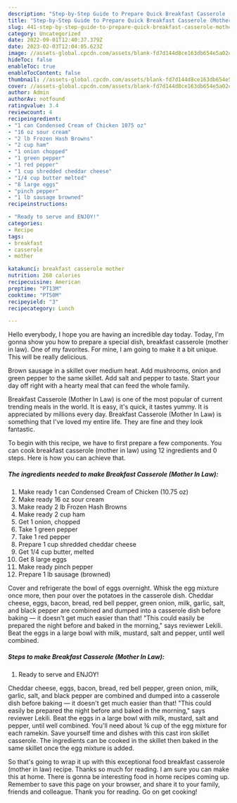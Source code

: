 ```yaml
---
description: "Step-by-Step Guide to Prepare Quick Breakfast Casserole (Mother In Law)"
title: "Step-by-Step Guide to Prepare Quick Breakfast Casserole (Mother In Law)"
slug: 441-step-by-step-guide-to-prepare-quick-breakfast-casserole-mother-in-law
category: Uncategorized
date: 2022-09-01T12:40:37.379Z
date: 2023-02-03T12:04:05.623Z
image: //assets-global.cpcdn.com/assets/blank-fd7d144d8ce163db654e5a02c40b08a2775adb7897d16e4062681dc7e1b2800f.png
hideToc: false
enableToc: true
enableTocContent: false
thumbnail: //assets-global.cpcdn.com/assets/blank-fd7d144d8ce163db654e5a02c40b08a2775adb7897d16e4062681dc7e1b2800f.png
cover: //assets-global.cpcdn.com/assets/blank-fd7d144d8ce163db654e5a02c40b08a2775adb7897d16e4062681dc7e1b2800f.png
author: Admin
authorAv: notfound
ratingvalue: 3.4
reviewcount: 4
recipeingredient:
- "1 can Condensed Cream of Chicken 1075 oz"
- "16 oz sour cream"
- "2 lb Frozen Hash Browns"
- "2 cup ham"
- "1 onion chopped"
- "1 green pepper"
- "1 red pepper"
- "1 cup shredded cheddar cheese"
- "1/4 cup butter melted"
- "8 large eggs"
- "pinch pepper"
- "1 lb sausage browned"
recipeinstructions:

- "Ready to serve and ENJOY!"
categories:
- Recipe
tags:
- breakfast
- casserole
- mother

katakunci: breakfast casserole mother 
nutrition: 268 calories
recipecuisine: American
preptime: "PT13M"
cooktime: "PT50M"
recipeyield: "3"
recipecategory: Lunch

---
```



Hello everybody, I hope you are having an incredible day today. Today, I'm gonna show you how to prepare a special dish, breakfast casserole (mother in law). One of my favorites. For mine, I am going to make it a bit unique. This will be really delicious.

Brown sausage in a skillet over medium heat. Add mushrooms, onion and green pepper to the same skillet. Add salt and pepper to taste. Start your day off right with a hearty meal that can feed the whole family.

Breakfast Casserole (Mother In Law) is one of the most popular of current trending meals in the world. It is easy, it's quick, it tastes yummy. It is appreciated by millions every day. Breakfast Casserole (Mother In Law) is something that I've loved my entire life. They are fine and they look fantastic.


To begin with this recipe, we have to first prepare a few components. You can cook breakfast casserole (mother in law) using 12 ingredients and 0 steps. Here is how you can achieve that.

<!--inarticleads1-->

##### The ingredients needed to make Breakfast Casserole (Mother In Law):

1. Make ready 1 can Condensed Cream of Chicken (10.75 oz)
1. Make ready 16 oz sour cream
1. Make ready 2 lb Frozen Hash Browns
1. Make ready 2 cup ham
1. Get 1 onion, chopped
1. Take 1 green pepper
1. Take 1 red pepper
1. Prepare 1 cup shredded cheddar cheese
1. Get 1/4 cup butter, melted
1. Get 8 large eggs
1. Make ready pinch pepper
1. Prepare 1 lb sausage (browned)


Cover and refrigerate the bowl of eggs overnight. Whisk the egg mixture once more, then pour over the potatoes in the casserole dish. Cheddar cheese, eggs, bacon, bread, red bell pepper, green onion, milk, garlic, salt, and black pepper are combined and dumped into a casserole dish before baking — it doesn&#39;t get much easier than that! &#34;This could easily be prepared the night before and baked in the morning,&#34; says reviewer Lekili. Beat the eggs in a large bowl with milk, mustard, salt and pepper, until well combined. 

<!--inarticleads2-->

##### Steps to make Breakfast Casserole (Mother In Law):


1. Ready to serve and ENJOY!

Cheddar cheese, eggs, bacon, bread, red bell pepper, green onion, milk, garlic, salt, and black pepper are combined and dumped into a casserole dish before baking — it doesn&#39;t get much easier than that! &#34;This could easily be prepared the night before and baked in the morning,&#34; says reviewer Lekili. Beat the eggs in a large bowl with milk, mustard, salt and pepper, until well combined. You&#39;ll need about ¾ cup of the egg mixture for each ramekin. Save yourself time and dishes with this cast iron skillet casserole. The ingredients can be cooked in the skillet then baked in the same skillet once the egg mixture is added. 

So that's going to wrap it up with this exceptional food breakfast casserole (mother in law) recipe. Thanks so much for reading. I am sure you can make this at home. There is gonna be interesting food in home recipes coming up. Remember to save this page on your browser, and share it to your family, friends and colleague. Thank you for reading. Go on get cooking!

